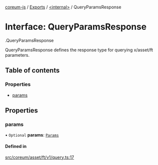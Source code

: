 [coreum-js](../README.md) / [Exports](../modules.md) / [<internal\>](../modules/internal_.md) / QueryParamsResponse

# Interface: QueryParamsResponse

[<internal>](../modules/internal_.md).QueryParamsResponse

QueryParamsResponse defines the response type for querying x/asset/ft parameters.

## Table of contents

### Properties

- [params](internal_.QueryParamsResponse.md#params)

## Properties

### params

• `Optional` **params**: [`Params`](../modules/internal_.md#params-1)

#### Defined in

[src/coreum/asset/ft/v1/query.ts:17](https://github.com/CooperFoundation/coreum-js/blob/d106c53/src/coreum/asset/ft/v1/query.ts#L17)
